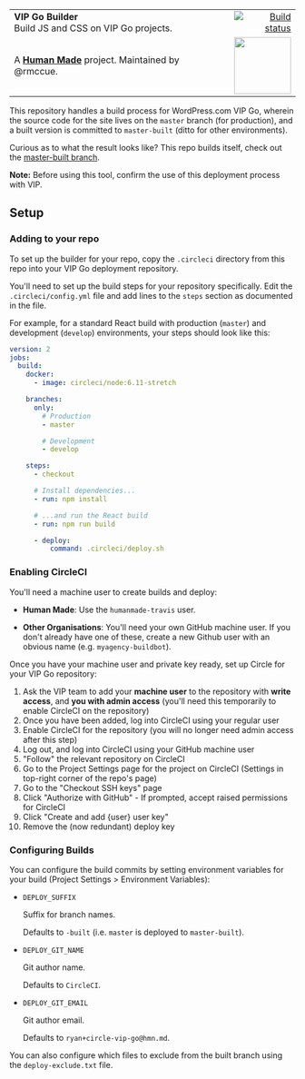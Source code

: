 <table width="100%">
	<tr>
		<td align="left" width="70">
			<strong>VIP Go Builder</strong><br />
			Build JS and CSS on VIP Go projects.
		</td>
		<td align="right" width="20%">
			<a href="https://travis-ci.org/humanmade/vip-go-builder">
				<img src="https://circleci.com/gh/humanmade/vip-go-builder.svg?style=svg" alt="Build status">
			</a>
		</td>
	</tr>
	<tr>
		<td>
			A <strong><a href="https://hmn.md/">Human Made</a></strong> project. Maintained by @rmccue.
		</td>
		<td align="center">
			<img src="https://hmn.md/content/themes/hmnmd/assets/images/hm-logo.svg" width="100" />
		</td>
	</tr>
</table>

This repository handles a build process for WordPress.com VIP Go, wherein the source code for the site lives on the `master` branch (for production), and a built version is committed to `master-built` (ditto for other environments).

Curious as to what the result looks like? This repo builds itself, check out the [master-built branch](https://github.com/humanmade/vip-go-builder/commits/master-built).

**Note:** Before using this tool, confirm the use of this deployment process with VIP.


## Setup

### Adding to your repo

To set up the builder for your repo, copy the `.circleci` directory from this repo into your VIP Go deployment repository.

You'll need to set up the build steps for your repository specifically. Edit the `.circleci/config.yml` file and add lines to the `steps` section as documented in the file.

For example, for a standard React build with production (`master`) and development (`develop`) environments, your steps should look like this:

```yaml
version: 2
jobs:
  build:
    docker:
      - image: circleci/node:6.11-stretch

    branches:
      only:
        # Production
        - master

        # Development
        - develop

    steps:
      - checkout

      # Install dependencies...
      - run: npm install

      # ...and run the React build
      - run: npm run build

      - deploy:
          command: .circleci/deploy.sh
```


### Enabling CircleCI

You'll need a machine user to create builds and deploy:

* **Human Made**: Use the `humanmade-travis` user.

* **Other Organisations**: You'll need your own GitHub machine user. If you don't already have one of these, create a new Github user with an obvious name (e.g. `myagency-buildbot`).

Once you have your machine user and private key ready, set up Circle for your VIP Go repository:

1. Ask the VIP team to add your **machine user** to the repository with **write access**, and **you with admin access** (you'll need this temporarily to enable CircleCI on the repository)
1. Once you have been added, log into CircleCI using your regular user
1. Enable CircleCI for the repository (you will no longer need admin access after this step)
1. Log out, and log into CircleCI using your GitHub machine user
1. "Follow" the relevant repository on CircleCI
1. Go to the Project Settings page for the project on CircleCI (Settings in top-right corner of the repo's page)
1. Go to the "Checkout SSH keys" page
1. Click "Authorize with GitHub" - If prompted, accept raised permissions for CircleCI
1. Click "Create and add {user} user key"
1. Remove the (now redundant) deploy key


### Configuring Builds

You can configure the build commits by setting environment variables for your build (Project Settings > Environment Variables):

* `DEPLOY_SUFFIX`

  Suffix for branch names.

  Defaults to `-built` (i.e. `master` is deployed to `master-built`).

* `DEPLOY_GIT_NAME`

  Git author name.

  Defaults to `CircleCI`.

* `DEPLOY_GIT_EMAIL`

  Git author email.

  Defaults to `ryan+circle-vip-go@hmn.md`.

You can also configure which files to exclude from the built branch using the `deploy-exclude.txt` file.

